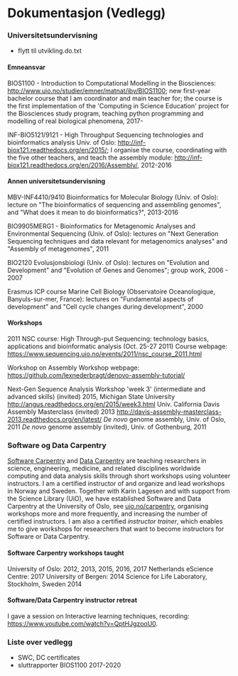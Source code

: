 # Dokumentasjon (Vedlegg)

### Universitetsundervisning

* flytt til utvikling.do.txt

#### Emneansvar

BIOS1100 - Introduction to Computational Modelling in the Biosciences: <http://www.uio.no/studier/emner/matnat/ibv/BIOS1100>; new first-year bachelor course that I am coordinator and main teacher for; the course is the first implementation of the 'Computing in Science Education' project for the Biosciences study program, teaching python programming and modelling of real biological phenomena, 2017-

INF-BIO5121/9121 - High Throughput Sequencing technologies and bioinformatics analysis Univ. of Oslo: <http://inf-biox121.readthedocs.org/en/2015/>; I organise the course, coordinating with the five other teachers, and teach the assembly module: <http://inf-biox121.readthedocs.org/en/2016/Assembly/>, 2012-2016

#### Annen universitetsundervisning

MBV-INF4410/9410 Bioinformatics for Molecular Biology (Univ. of Oslo): lecture on "The bioinformatics of sequencing and assembling genomes", and "What does it mean to do bioinformatics?", 2013-2016

BIO9905MERG1 - Bioinformatics for Metagenomic Analyses and Environmental Sequencing (Univ. of Oslo): lectures on "Next Generation Sequencing techniques and data relevant for metagenomics analyses" and "Assembly of metagenomes", 2011

BIO2120 Evolusjonsbiologi (Univ. of Oslo): lectures on "Evolution and Development" and "Evolution of Genes and Genomes"; group work, 2006 - 2007

Erasmus ICP course Marine Cell Biology (Observatoire Oceanologique, Banyuls-sur-mer, France): lectures on "Fundamental aspects of development" and "Cell cycle changes during development", 2000

#### Workshops

2011
NSC course: High Through-put Sequencing: technology basics, applications and bioinformatic analysis (Oct. 25-27 2011)
Course webpage: <https://www.sequencing.uio.no/events/2011/nsc_course_2011.html>

Workshop on Assembly
Workshop webpage: <https://github.com/lexnederbragt/denovo-assembly-tutorial/>

Next-Gen Sequence Analysis Workshop 'week 3' (intermediate and advanced skills) (invited) 2015, Michigan State University <http://angus.readthedocs.org/en/2015/week3.html>
Univ. California Davis Assembly Masterclass (invited) 2013
<http://davis-assembly-masterclass-2013.readthedocs.org/en/latest/>
*De novo* genome assembly, Univ. of Oslo, 2011
*De novo* genome assembly (invited), Univ. of Gothenburg, 2011

### Software og Data Carpentry

[Software Carpentry](http://software-carpentry.org/) and [Data Carpentry](http://www.datacarpentry.org/) are teaching researchers in science, engineering, medicine, and related disciplines worldwide computing and data analysis skills through short workshops using volunteer instructors.  I am a certified instructor of and organize and lead workshops in Norway and Sweden. Together with Karin Lagesen and with support from the Science Library (UiO), we have established Software and Data Carpentry at the University of Oslo, see [uio.no/carpentry](http://uio.no/carpentry), organising workshops more and more frequently, and increasing the number of certified instructors. I am also a certified *instructor trainer*, which enables me to give workshops for researchers that want to become instructors for Software or Data Carpentry.

#### Software Carpentry workshops taught

University of Oslo: 2012, 2013, 2015, 2016, 2017
Netherlands eScience Centre: 2017
University of Bergen: 2014
Science for Life Laboratory, Stockholm, Sweden 2014

#### Software/Data Carpentry instructor retreat

I gave a session on Interactive learning techniques, recording: <https://www.youtube.com/watch?v=QptHJgzooU0>.

### Liste over vedlegg

* SWC, DC certificates
* sluttrapporter BIOS1100 2017-2020


